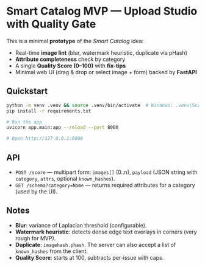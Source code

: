 # Smart Catalog MVP — Upload Studio with Quality Gate

This is a minimal **prototype** of the *Smart Catalog* idea:
- Real-time **image lint** (blur, watermark heuristic, duplicate via pHash)
- **Attribute completeness** check by category
- A single **Quality Score (0–100)** with **fix-tips**
- Minimal web UI (drag & drop or select image + form) backed by **FastAPI**

## Quickstart

```bash
python -m venv .venv && source .venv/bin/activate  # Windows: .venv\Scripts\activate
pip install -r requirements.txt

# Run the app
uvicorn app.main:app --reload --port 8000

# Open http://127.0.0.1:8000
```

## API

- `POST /score` — multipart form: `images[]` (0..n), `payload` (JSON string with `category`, `attrs`, optional `known_hashes`).
- `GET /schema?category=Name` — returns required attributes for a category (used by the UI).

## Notes

- **Blur**: variance of Laplacian threshold (configurable).
- **Watermark heuristic**: detects dense edge text overlays in corners (very rough for MVP).
- **Duplicate**: `imagehash.phash`. The server can also accept a list of `known_hashes` from the client.
- **Quality Score**: starts at 100, subtracts per-issue with caps.
